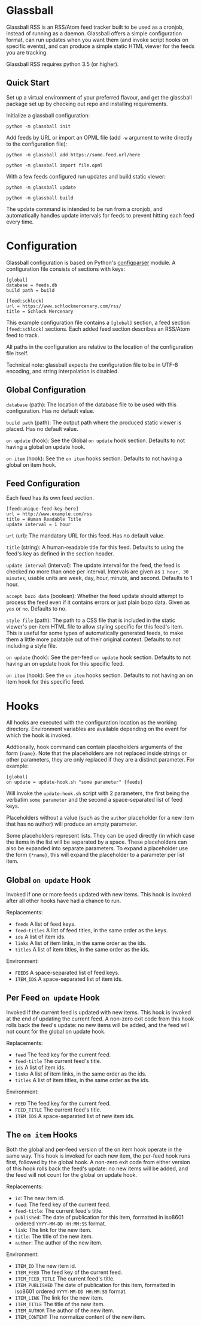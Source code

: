 Glassball
=========

Glassball RSS is an RSS/Atom feed tracker built to be used as a cronjob, instead of running as a daemon. Glassball offers a simple configuration format, can run updates when you want them (and invoke script hooks on specific events), and can produce a simple static HTML viewer for the feeds you are tracking.

Glassball RSS requires python 3.5 (or higher).


Quick Start
-----------

Set up a virtual environment of your preferred flavour, and get the glassball package set up by checking out repo and installing requirements.

Initialize a glassball configuration:

    python -m glassball init

Add feeds by URL or import an OPML file (add `-w` argument to write directly to the configuration file):

    python -m glassball add https://some.feed.url/here

    python -m glassball import file.opml

With a few feeds configured run updates and build static viewer:

    python -m glassball update

    python -m glassball build

The update command is intended to be run from a cronjob, and automatically handles update intervals for feeds to prevent hitting each feed every time.


Configuration
=============

Glassball configuration is based on Python's [configparser](https://docs.python.org/3/library/configparser.html) module. A configuration file consists of sections with keys:

    [global]
    database = feeds.db
    build path = build

    [feed:schlock]
    url = https://www.schlockmercenary.com/rss/
    title = Schlock Mercenary

This example configuration file contains a `[global]` section, a feed section `[feed:schlock]` sections. Each added feed section describes an RSS/Atom feed to
track.

All paths in the configuration are relative to the location of the configuration file itself.

Technical note: glassball expects the configuration file to be in UTF-8 encoding, and string interpolation is disabled.


Global Configuration
--------------------

`database` (path): The location of the database file to be used with this configuration. Has no default value.

`build path` (path): The output path where the produced static viewer is placed.  Has no default value.

`on update` (hook): See the Global `on update` hook section. Defaults to not having a global on update hook.

`on item` (hook): See the `on item` hooks section. Defaults to not having a global on item hook.


Feed Configuration
------------------

Each feed has its own feed section.

    [feed:unique-feed-key-here]
    url = http://www.example.com/rss
    title = Human Readable Title
    update interval = 1 hour

`url` (url): The mandatory URL for this feed. Has no default value.

`title` (string): A human-readable title for this feed. Defaults to using the feed's key as defined in the section header.

`update interval` (interval): The update interval for the feed, the feed is checked no more than once per interval. Intervals are given as `1 hour, 30  minutes`, usable units are week, day, hour, minute, and second. Defaults to 1 hour.

`accept bozo data` (boolean): Whether the feed update should attempt to process the feed even if it contains errors or just plain bozo data. Given as `yes` or `no`. Defaults to no.

`style file` (path): The path to a CSS file that is included in the static viewer's per-item HTML file to allow styling specific for this feed's item. This is useful for some types of automatically generated feeds, to make them a little more palatable out of their original context. Defaults to not including a style file.

`on update` (hook): See the per-feed `on update` hook section. Defaults to not having an on update hook for this specific feed.

`on item` (hook): See the `on item` hooks section. Defaults to not having an on item hook for this specific feed.



Hooks
=====

All hooks are executed with the configuration location as the working directory. Environment variables are available depending on the event for which the hook is invoked.

Addtionally, hook command can contain placeholders arguments of the form `{name}`. Note that the placeholders are not replaced inside strings or other parameters, they are only replaced if they are a distinct parameter. For example:

    [global]
    on update = update-hook.sh "some parameter" {feeds}

Will invoke the `update-hook.sh` script with 2 parameters, the first being the verbatim `some parameter` and the second a space-separated list of feed keys.

Placeholders without a value (such as the `author` placeholder for a new item that has no author) will produce an empty parameter.

Some placeholders represent lists. They can be used directly (in which case the items in the list will be separated by a space. These placeholders can also be expanded into separate parameters. To expand a placeholder use the form `{*name}`, this will expand the placeholder to a parameter per list item.


Global `on update` Hook
-----------------------

Invoked if one or more feeds updated with new items. This hook is invoked after all other hooks have had a chance to run.

Replacements:

  - `feeds` A list of feed keys.
  - `feed-titles` A list of feed titles, in the same order as the keys.
  - `ids` A list of item ids.
  - `links` A list of item links, in the same order as the ids.
  - `titles` A list of item titles, in the same order as the ids.

Environment:

  - `FEEDS` A space-separated list of feed keys.
  - `ITEM_IDS` A space-separated list of item ids.


Per Feed `on update` Hook
-------------------------

Invoked if the current feed is updated with new items. This hook is invoked at the end of updating the current feed. A non-zero exit code from this hook rolls back the feed's update: no new items will be added, and the feed will not count for the global on update hook.

Replacements:

  - `feed` The feed key for the current feed.
  - `feed-title` The current feed's title.
  - `ids` A list of item ids.
  - `links` A list of item links, in the same order as the ids.
  - `titles` A list of item titles, in the same order as the ids.

Environment:

  - `FEED` The feed key for the current feed.
  - `FEED_TITLE` The current feed's title.
  - `ITEM_IDS` A space-separated list of new item ids.



The `on item` Hooks
-------------------

Both the global and per-feed version of the on item hook operate in the same way. This hook is invoked for each new item, the per-feed hook runs first, followed by the global hook. A non-zero exit code from either version of this hook rolls back the feed's update: no new items will be added, and the feed will not count for the global on update hook.

Replacements:

  - `id`: The new item id.
  - `feed`: The feed key of the current feed.
  - `feed-title`: The current feed's title.
  - `published`: The date of publication for this item, formatted in iso8601 ordered `YYYY-MM-DD HH:MM:SS` format.
  - `link`: The link for the new item.
  - `title`: The title of the new item.
  - `author`: The author of the new item.

Environment:
  - `ITEM_ID` The new item id.
  - `ITEM_FEED` The feed key of the current feed.
  - `ITEM_FEED_TITLE` The current feed's title.
  - `ITEM_PUBLISHED`  The date of publication for this item, formatted in iso8601 ordered `YYYY-MM-DD HH:MM:SS` format.
  - `ITEM_LINK` The link for the new item.
  - `ITEM_TITLE` The title of the new item.
  - `ITEM_AUTHOR` The author of the new item.
  - `ITEM_CONTENT` The normalize content of the new item.
